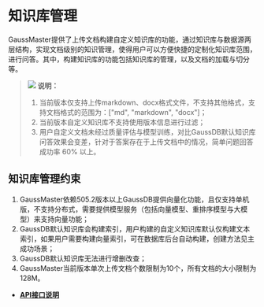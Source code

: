 # 知识库管理<a name="ZH-CN_TOPIC_0000002293246461"></a>

GaussMaster提供了上传文档构建自定义知识库的功能，通过知识库与数据源两层结构，实现文档级别的知识管理，使得用户可以方便快捷的定制化知识库范围，进行问答。其中，构建知识库的功能包括知识库的管理，以及文档的加载与切分等。

>![](public_sys-resources/icon-note.gif) **说明：** 
>1.  当前版本仅支持上传markdown、docx格式文件，不支持其他格式，支持文档格式的范围为：\["md", "markdown", "docx"\]；
>2.  当前版本自定义知识库不支持使用版本信息进行过滤；
>3.  用户自定义文档未经过质量评估与模型训练，对比GaussDB默认知识库问答效果会变差，针对于答案存在于上传文档中的情况，简单问题回答成功率 60% 以上。

## 知识库管理约束<a name="section1312710541417"></a>

1.  GaussMaster依赖505.2版本以上GaussDB提供向量化功能，且仅支持单机版，不支持分布式，需要提供模型服务（包括向量模型、重排序模型与大模型）来支持向量功能；
2.  GaussDB默认知识库会构建索引，用户构建的自定义知识库默认仅构建文本索引，如果用户需要构建向量索引，可在数据库后台自动构建，创建方法见主成功场景；
3.  GaussDB默认知识库无法进行增删改查；
4.  GaussMaster当前版本单次上传文档个数限制为10个，所有文档的大小限制为128M。

-   **[API接口说明](API接口说明-1.md)**  

